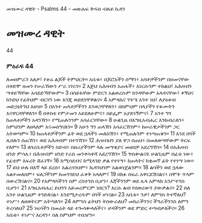 ﻿
 መዝሙረ ዳዊት - Psalms 44 - መጽሐፍ ቅዱስ ብሉይ ኪዳን
# መዝሙረ ዳዊት
44
### ምዕራፍ 44
ለመዘምራን አለቃ፤ የቆሬ ልጆች ትምህርት። 
 አቤቱ፥ በጆሮአችን ሰማን፥ አባቶቻችንም በዘመናቸው በቀድሞ ዘመን የሠራኸውን ሥራ ነገሩን።
2  እጅህ አሕዛብን አጠፋች፥ እነርሱንም ተከልህ፤ አሕዛብን ሣቀይኻቸው አሳደድኻቸውም።
3  በሰይፋቸው ምድርን አልወረሱም ክንዳቸውም አላዳናቸው፤ ቀኝህና ክንድህ የፊትህም ብርሃን ነው እንጂ ወድደሃቸዋልና።
4  አምላኬና ንጉሤ አንተ ነህ፤ ለያዕቆብ መድኃኒትንህ እዘዝ።
5  በአንተ ጠላቶቻችንን እንወጋቸዋለን፥ በስምህም በላያችን የቆሙትን እናዋርዳቸዋለን።
6  በቀስቴ የምታመን አይደለሁምና፥ ሰይፌም አያድነኝምና፤
7  አንተ ግን ከጠላቶቻችን አዳንኸን፥ የሚጠሉንንም አሳፈርሃቸው።
8  ሁልጊዜ በእግዚአብሔር እንከብራለን፥ ስምህንም ለዘላለም እናመሰግናለን።
9  አሁን ግን ጠላኸን አሳፈርኸንም፥ ከሠራዊታችንም ጋር አትወጣም።
10  ከጠላቶቻችንም ፊት ወደ ኋላችን መለስኸን፥ የሚጠሉንም ተነጣጠቁን።
11  እንደ በጎች ሊበሉን ሰጠኸን፥ ወደ አሕዛብም በተንኸን።
12  ሕዝብህን ያለ ዋጋ ሰጠህ፥ በመለወጣቸውም ትርፍ የለም።
13  ለጎረቤቶቻችን ስድብ፥ በዙሪያችንም ላሉ መሣቂያና መዘበቻ አደረግኸን።
14  በአሕዛብ ዘንድ ምሳሌ፥ በሕዝብም ዘንድ የራስ መንቀሳቀሻ አደረግኸን።
15  ጕስቍልናዬ ሁልጊዜም በፊቴ ነው፥ የፊቴም እፍረት ሸፈነኝ።
16  ከሚሳደብና ከሚላገድ ቃል የተነሣ፥ ከጠላትና ከቂመኛ ፊት የተነሣ ነው።
17  ይህ ሁሉ በእኛ ላይ ደረሰ፥ አልረሳንህም፥ ኪዳንህንም አልወነጀልንም።
18  ልባችን ወደ ኋላው አልተመለሰም፥ ፍለጋችንም ከመንገድህ ፈቀቅ አላለም፤
19  በክፉ ስፍራ አዋርደኸናልና፥ በሞት ጥላም ሰውረኸናልና።
20  የአምላካችንን ስም ረስተንስ ቢሆን፥ እጃችንንም ወደ ሌላ አምላክ አንሥተንስ ቢሆን፥
21  እግዚአብሔር ይህንን አይመረምርም ነበርን? እርሱ ልብ የሰወረውን ያውቃልና።
22  ስለ አንተ ሁልጊዜም ተገድለናል፥ እንደሚታረዱም በጎች ሆነናል።
23  አቤቱ፥ ንቃ፤ ለምንስ ትተኛለህ? ተነሥ፥ ለዘወትርም አትጣለን።
24  ለምንስ ፊትህን ትሰውራለህ? መከራችንንና ችግራችንንስ ለምን ትረሳለህ?
25  ነፍሳችን በመሬት ላይ ተጐሳቍላለችና፥ ሆዳችንም ወደ ምድር ተጣብቃለችና።
26  አቤቱ፥ ተነሥና እርዳን፥ ስለ ስምህም ተቤዠን። 
